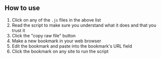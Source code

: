 ## How to use

1. Click on any of the `.js` files in the above list
2. Read the script to make sure you understand what it does and that you trust it
3. Click the "copy raw file" button
4. Make a new bookmark in your web browser
5. Edit the bookmark and paste into the bookmark's URL field
6. Click the bookmark on any site to run the script
